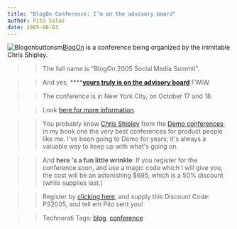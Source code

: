```yaml
---
title: "BlogOn Conference: I’m on the advisory board"
author: Pito Salas
date: 2005-08-03
---
```



>>

>>
![Blogonbuttonsm](https://i0.wp.com/s3.media.squarespace.com/production/1075723/12829350/weblogs/images/BlogOnButtonSm.gif?resize=105%2C60)[BlogOn](<http://www.blogonevent.com/blogon2005/>)
is a conference being organized by the inimitable Chris Shipley.

>>

>> The full name is "BlogOn 2005 Social Media Summit".

>>

>> And yes, ******[yours truly is on the advisory
board](<http://www.blogonevent.com/blogon2005/2005/07/pito_salas.html>)**
FWIW.

>>

>> The conference is in New York City, on October 17 and 18.

>>

>> Look [here for more information](<http://www.blogonevent.com/blogon2005/>).

>>

>> You probably know [Chris
Shipley](<http://www.blogonevent.com/blogon2005/2005/06/chris_shipley.html>)
from the [Demo conferences](<http://www.demo.com/>), in my book one the very
best conferences for product people like me. I've been going to Demo for
years; it's always a valuable way to keep up with what's going on.

>>

>> And **here 's a fun little wrinkle**: If you register for the conference
soon, and use a magic code which I will give you, the cost will be an
astonishing $695, which is a 50% discount (while supplies last.)

>>

>> Register by [clicking here](<http://www.blogonevent.com/blogon2005/>), and
supply this Discount Code: PS2005, and tell em Pito sent you!

>>

>> Technorati Tags: [blog](<http://technorati.com/tag/blog>),
[conference](<http://technorati.com/tag/conference>)



